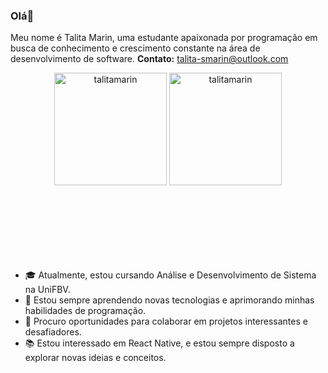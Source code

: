 ### Olá👋

Meu nome é Talita Marin, uma estudante apaixonada por programação em busca de conhecimento e crescimento constante na área de desenvolvimento de software. 
<strong>Contato:</strong> talita-smarin@outlook.com

<div  align="center" style="margin-bottom:100px">
<img height="180em" src="https://github-readme-stats.vercel.app/api/top-langs/?username=talitamarin&layout=compact" alt="talitamarin" data-canonical-src="https://github-readme-stats.vercel.app/api/top-langs?username=talitamarin&amp;show_icons=true&amp;locale=en&amp;layout=compact&amp;theme=dark" style="max-width: 100%;">
<img height="180em" src="https://github-readme-stats.vercel.app/api?username=talitamarin&show_icons=true&theme=transparent" alt="talitamarin" style="max-width: 100%;">
</div>

<br>

- 🎓 Atualmente, estou cursando Análise e Desenvolvimento de Sistema na UniFBV.
- 🌱 Estou sempre aprendendo novas tecnologias e aprimorando minhas habilidades de programação.
- 💼 Procuro oportunidades para colaborar em projetos interessantes e desafiadores.
- 📚 Estou interessado em React Native, e estou sempre disposto a explorar novas ideias e conceitos.


